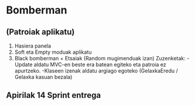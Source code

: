 # Bomberman
## (Patroiak aplikatu)
1. Hasiera panela
2. Soft eta Empty moduak aplikatu
3. Black bomberman + Etsaiak (Random mugimenduak izan)
Zuzenketak:
-Update aldatu MVC-en beste era batean egiteko eta patroia ez apurtzeko.
-Klaseen izenak aldatu argiago egoteko (GelaxkaEredu / Gelaxka kasuan bezala)
   
## Apirilak 14 Sprint entrega

